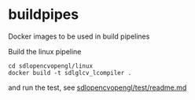 # buildpipes
Docker images to be used in build pipelines

Build the linux pipeline
```
cd sdlopencvopengl/linux
docker build -t sdlglcv_lcompiler .
```
and run the test, see [sdlopencvopengl/test/readme.md](sdlopencvopengl/test/readme.md)
